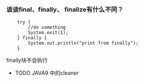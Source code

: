 ### 谈谈final、finally、 finalize有什么不同？

        try {
            //do something
            System.exit(1);
        } finally {
            System.out.println("print from finally");
        }
        
finally块不会执行        

* TODO JAVA9 中的cleaner



